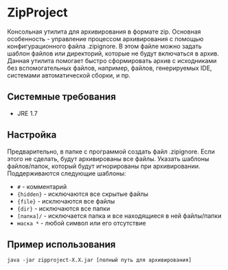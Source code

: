 # ZipProject

Консольная утилита для архивирования в формате zip.
Основная особенность - управление процессом архивирования с помощью конфигурационного файла .zipignore.
В этом файле можно задать шаблон файлов или директорий, которые не будут включаться в архив.
Данная утилита помогает быстро сформировать архив с исходниками без вспомогательных файлов, например, файлов, генерируемых IDE, системами автоматической сборки, и пр.

## Системные требования
- JRE 1.7

## Настройка

Предварительно, в папке с программой создать файл .zipignore.
Если этого не сделать, будут архивированы все файлы.
Указать шаблоны файлов/папок, который будут игнорированы при архивировании.
Поддерживаются следующие шаблоны:
* `#` - комментарий
* `{hidden}` - исключаются все скрытые файлы
* `{file}` - исключаются все файлы
* `{dir}` - исключаются все папки
* `[папка]/` - исключается папка и все находящиеся в ней файлы/папки
* `маска *` - любой символ или его отсутствие

## Пример использования

```
java -jar zipproject-X.X.jar [полный путь для архивирования]
```
